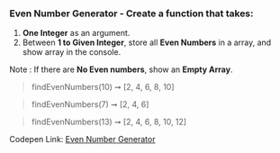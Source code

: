 ### Even Number Generator - Create a function that takes: 

1. **One Integer** as an argument. 
1. Between **1 to Given Integer**, store all **Even Numbers** in a array, and show array in the console.

Note : If there are **No Even numbers**, show an **Empty Array**.

> findEvenNumbers(10) ➞ [2, 4, 6, 8, 10]

> findEvenNumbers(7) ➞ [2, 4, 6]

> findEvenNumbers(13) ➞ [2, 4, 6, 8, 10, 12]

Codepen Link: [Even Number Generator](https://codepen.io/naveencoder/pen/oRPjqe?editors=0012)